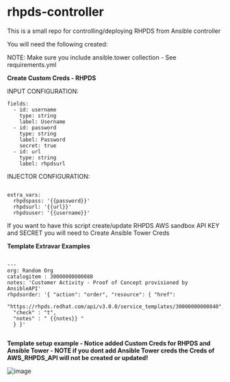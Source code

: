 # rhpds-controller
This is a small repo for controlling/deploying RHPDS from Ansible controller

You will need the following created:

NOTE: Make sure you include ansible.tower collection - See requirements.yml

<B>Create Custom Creds - RHPDS  </B>

INPUT CONFIGURATION:
<pre class="line-number language-yaml"><code>fields:
  - id: username
    type: string
    label: Username
  - id: password
    type: string
    label: Password
    secret: true
  - id: url
    type: string
    label: rhpdsurl
</code></pre>
INJECTOR CONFIGURATION:
<pre class="line-number language-yaml"><code>
extra_vars:
  rhpdspass: '{{password}}'
  rhpdsurl: '{{url}}'
  rhpdsuser: '{{username}}'
</code></pre>

If you want to have this script create/update RHPDS AWS sandbox API KEY and SECRET you will need to Create Ansible Tower Creds

<B>Template Extravar Examples  </B>
<pre class="line-number language-yaml"><code>
---
org: Random Org
catalogitem : 30000000000080
notes: 'Customer Activity - Proof of Concept provisioned by AnsibleAPI'
rhpdsorder: '{ "action": "order", "resource": { "href":
  "https://rhpds.redhat.com/api/v3.0.0/service_templates/30000000000840",
  "check" : "t",
  "notes" : " {{notes}} "
  } }'
  </code></pre>
  
  <B>Template setup example - Notice added Custom Creds for RHPDS and Ansible Tower - NOTE if you dont add Ansible Tower creds the Creds of AWS_RHPDS_API will not be created or updated!  </B>
  
  ![image](https://user-images.githubusercontent.com/17077661/120363581-2a5ac300-c2c1-11eb-8fc2-1a5c54dab9f6.png)



